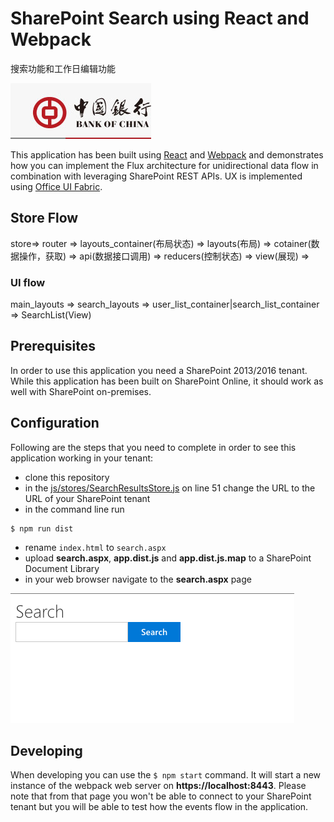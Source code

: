 # SharePoint Search using React and Webpack

搜索功能和工作日编辑功能

![Screenshot application](assets/screenshot.jpg)

This application has been built using [React](https://facebook.github.io/react/) and [Webpack](https://webpack.github.io) and demonstrates how you can implement the Flux architecture for unidirectional data flow in combination with leveraging SharePoint REST APIs. UX is implemented using [Office UI Fabric](http://dev.office.com/fabric).

## Store Flow
store=> router => layouts_container(布局状态) => layouts(布局) => cotainer(数据操作，获取) => api(数据接口调用) => reducers(控制状态) => view(展现) =>

### UI flow
main\_layouts => search\_layouts => user\_list\_container|search\_list\_container => SearchList(View)

## Prerequisites

In order to use this application you need a SharePoint 2013/2016 tenant. While this application has been built on SharePoint Online, it should work as well with SharePoint on-premises.

## Configuration

Following are the steps that you need to complete in order to see this application working in your tenant:

- clone this repository
- in the [js/stores/SearchResultsStore.js](js/stores/SearchResultsStore.js) on line 51 change the URL to the URL of your SharePoint tenant
- in the command line run

```
$ npm run dist
```

- rename `index.html` to `search.aspx`
- upload **search.aspx**, **app.dist.js** and **app.dist.js.map** to a SharePoint Document Library
- in your web browser navigate to the **search.aspx** page

![Sample search application after starting in browser](assets/initial-state.png)

## Developing

When developing you can use the `$ npm start` command. It will start a new instance of the webpack web server on **https://localhost:8443**. Please note that from that page you won't be able to connect to your SharePoint tenant but you will be able to test how the events flow in the application.